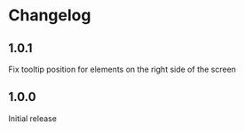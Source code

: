 # Changelog

## 1.0.1

Fix tooltip position for elements on the right side of the screen

## 1.0.0

Initial release
